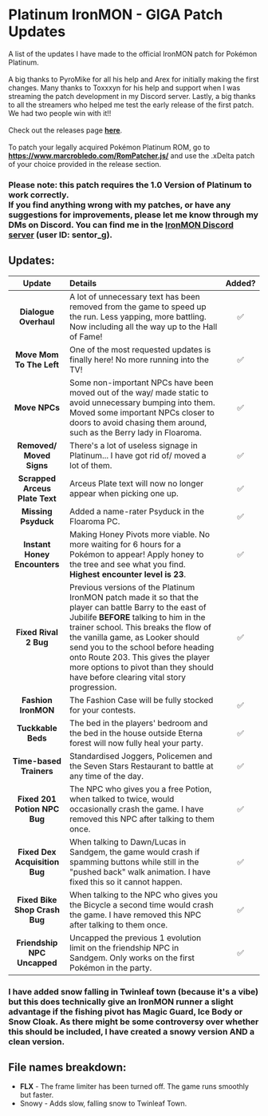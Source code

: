 # Platinum IronMON - GIGA Patch Updates
A list of the updates I have made to the official IronMON patch for Pokémon Platinum.<br><br>A big thanks to PyroMike for all his help and Arex for initially making the first changes. Many thanks to Toxxxyn for his help and support when I was streaming the patch development in my Discord server. Lastly, a big thanks to all the streamers who helped me test the early release of the first patch. We had two people win with it!!
<br><br>
Check out the releases page [**here**](https://github.com/SentorG/NewPlatPatch/releases).
<br><br>
To patch your legally acquired Pokémon Platinum ROM, go to **https://www.marcrobledo.com/RomPatcher.js/** and use the .xDelta patch of your choice provided in the release section.

### **Please note:** this patch requires the **1.0 Version** of Platinum to work correctly.<br>If you find anything wrong with my patches, or have any suggestions for improvements, please let me know through my DMs on Discord. You can find me in the **[IronMON Discord server](https://discord.com/invite/jFPYsZAhjX) (user ID: sentor_g)**.

## Updates:
| **Update** | **Details** | **Added?** |
|:-:|:-|:-:|
| **Dialogue Overhaul** | A lot of unnecessary text has been removed from the game to speed up the run. Less yapping, more battling. Now including all the way up to the Hall of Fame! | ✅ |
| **Move Mom To The Left** | One of the most requested updates is finally here! No more running into the TV! | ✅ |
| **Move NPCs** | Some non-important NPCs have been moved out of the way/ made static to avoid unnecessary bumping into them. Moved some important NPCs closer to doors to avoid chasing them around, such as the Berry lady in Floaroma. | ✅ |
| **Removed/ Moved Signs** | There's a lot of useless signage in Platinum... I have got rid of/ moved a lot of them. | ✅ |
| **Scrapped Arceus Plate Text** | Arceus Plate text will now no longer appear when picking one up. | ✅ |
| **Missing Psyduck** | Added a name-rater Psyduck in the Floaroma PC. | ✅ |
| **Instant Honey Encounters** | Making Honey Pivots more viable. No more waiting for 6 hours for a Pokémon to appear! Apply honey to the tree and see what you find.<br>**Highest encounter level is 23**. | ✅ |
| **Fixed Rival 2 Bug** | Previous versions of the Platinum IronMON patch made it so that the player can battle Barry to the east of Jubilife **BEFORE** talking to him in the trainer school. This breaks the flow of the vanilla game, as Looker should send you to the school before heading onto Route 203. This gives the player more options to pivot than they should have before clearing vital story progression. | ✅ |
| **Fashion IronMON** | The Fashion Case will be fully stocked for your contests. | ✅ |
| **Tuckkable Beds** | The bed in the players' bedroom and the bed in the house outside Eterna forest will now fully heal your party. | ✅ |
| **Time-based Trainers** | Standardised Joggers, Policemen and the Seven Stars Restaurant to battle at any time of the day. | ✅ |
| **Fixed 201 Potion NPC Bug** | The NPC who gives you a free Potion, when talked to twice, would occasionally crash the game. I have removed this NPC after talking to them once. | ✅ |
| **Fixed Dex Acquisition Bug** | When talking to Dawn/Lucas in Sandgem, the game would crash if spamming buttons while still in the "pushed back" walk animation. I have fixed this so it cannot happen. | ✅ |
| **Fixed Bike Shop Crash Bug** | When talking to the NPC who gives you the Bicycle a second time would crash the game. I have removed this NPC after talking to them once. | ✅ |
| **Friendship NPC Uncapped** | Uncapped the previous 1 evolution limit on the friendship NPC in Sandgem. Only works on the first Pokémon in the party. | ✅ |

### I have added snow falling in Twinleaf town (because it's a vibe) but this does technically give an IronMON runner a slight advantage if the fishing pivot has Magic Guard, Ice Body or Snow Cloak. As there might be some controversy over whether this should be included, I have created a snowy version AND a clean version.

## File names breakdown:
- **FLX** - The frame limiter has been turned off. The game runs smoothly but faster.
- Snowy - Adds slow, falling snow to Twinleaf Town.
